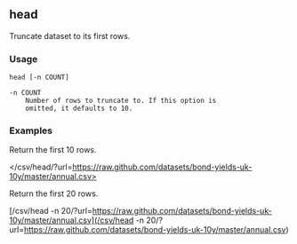 ## head

Truncate dataset to its first rows.

### Usage

    head [-n COUNT]

    -n COUNT
        Number of rows to truncate to. If this option is
        omitted, it defaults to 10.

### Examples

Return the first 10 rows.

</csv/head/?url=https://raw.github.com/datasets/bond-yields-uk-10y/master/annual.csv>

Return the first 20 rows.

[/csv/head -n 20/?url=https://raw.github.com/datasets/bond-yields-uk-10y/master/annual.csv](/csv/head -n 20/?url=https://raw.github.com/datasets/bond-yields-uk-10y/master/annual.csv)
